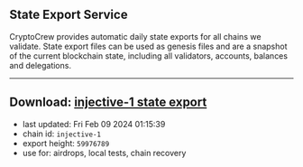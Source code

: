 ## State Export Service
CryptoCrew provides automatic daily state exports for all chains we validate. State export files can be used as genesis files and are a snapshot of the current blockchain state, including all validators, accounts, balances and delegations.

---
**Download: [injective-1 state export](https://dl.ccvalidators.com/SERVICE/injective/injective-1_export_59976789.json)**
---

- last updated: Fri Feb 09 2024 01:15:39
- chain id: `injective-1`
- export height: `59976789`
- use for: airdrops, local tests, chain recovery
